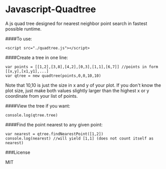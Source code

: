 Javascript-Quadtree
===================

A js quad tree designed for nearest neighbor point search in fastest possible runtime.

####To use:

```
<script src="./quadtree.js"></script>
```

####Create a tree in one line:
```
var points = [[1,2],[3,8],[4,2],[0,3],[1,1],[6,7]] //points in form [[x,y],[x1,y1],...]
var qtree = new quadtree(points,0,0,10,10)
```
Note that 10,10 is just the size in x and y of your plot. If you don't know the plot size, just make both values slightly larger than the highest x or y coordinate from your list of points.

####View the tree if you want:
```
console.log(qtree.tree)
```

####Find the point nearest to any given point:
```
var nearest = qtree.findNearestPoint([1,2])
console.log(nearest) //will yield [1,1] (does not count itself as nearest)
```


###License

MIT
